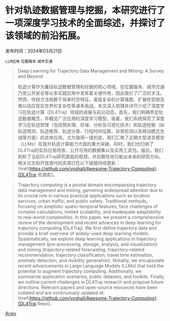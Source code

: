 # 针对轨迹数据管理与挖掘，本研究进行了一项深度学习技术的全面综述，并探讨了该领域的前沿拓展。

发布时间：2024年03月21日

`LLM应用` `位置服务` `城市交通`

> Deep Learning for Trajectory Data Management and Mining: A Survey and Beyond

> 轨迹计算作为囊括轨迹数据管理和挖掘的核心领域，在位置服务、城市交通乃至公共安全等众多实践应用中发挥着关键作用，因此吸引了广泛的关注。然而，传统方法依赖于简单时空特征，面临复杂的计算难题、扩展性受限及难以适应现实世界的复杂性等诸多挑战。本文深入梳理并详尽介绍了深度学习在轨迹计算（DL4Traj）领域的进展与前沿动态。首先，我们明确界定轨迹数据概念，并概览广泛应用的深度学习模型。接着，我们系统探究了深度学习在轨迹管理（包括预处理、存储、分析及可视化技术）和轨迹挖掘（如轨迹预测、轨迹推荐、轨迹分类、行程时间估算、异常检测以及移动模式生成等方面）的具体应用。尤为值得一提的是，我们汇聚了近期大型语言模型（LLMs）在提升轨迹计算能力方面的重大突破。同时，我们也归纳了DL4Traj的实际应用场景、公开可用的数据集以及实用工具包。最后，我们剖析了当前DL4Traj研究面临的瓶颈，并前瞻性地勾勒出未来的研究方向。相关论文和开放源代码资源已在以下链接持续更新：\href{https://github.com/yoshall/Awesome-Trajectory-Computing}{DL4Traj 资源库}。

> Trajectory computing is a pivotal domain encompassing trajectory data management and mining, garnering widespread attention due to its crucial role in various practical applications such as location services, urban traffic, and public safety. Traditional methods, focusing on simplistic spatio-temporal features, face challenges of complex calculations, limited scalability, and inadequate adaptability to real-world complexities. In this paper, we present a comprehensive review of the development and recent advances in deep learning for trajectory computing (DL4Traj). We first define trajectory data and provide a brief overview of widely-used deep learning models. Systematically, we explore deep learning applications in trajectory management (pre-processing, storage, analysis, and visualization) and mining (trajectory-related forecasting, trajectory-related recommendation, trajectory classification, travel time estimation, anomaly detection, and mobility generation). Notably, we encapsulate recent advancements in Large Language Models (LLMs) that hold the potential to augment trajectory computing. Additionally, we summarize application scenarios, public datasets, and toolkits. Finally, we outline current challenges in DL4Traj research and propose future directions. Relevant papers and open-source resources have been collated and are continuously updated at: \href{https://github.com/yoshall/Awesome-Trajectory-Computing}{DL4Traj Repo}.

[Arxiv](https://arxiv.org/abs/2403.14151)